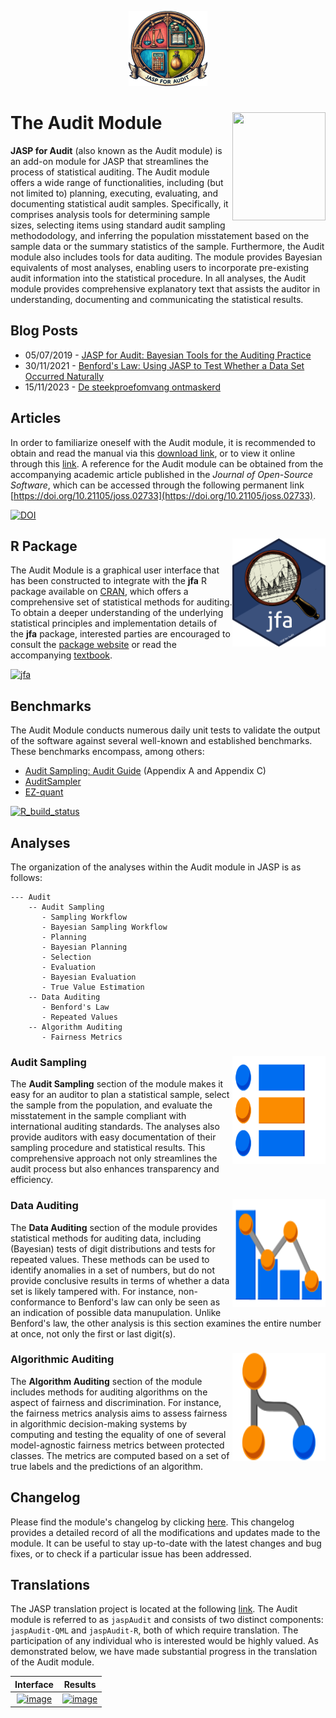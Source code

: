 <p align='center'><img src="man/figures/logo.svg" width="25%"/></p>

# The Audit Module <img src='inst/icons/audit-module.svg' width='149' height='173' align='right'/>

**JASP for Audit** (also known as the Audit module) is an add-on module for JASP that streamlines the process of statistical auditing. The Audit module offers a wide range of functionalities, including (but not limited to) planning, executing, evaluating, and documenting statistical audit samples. Specifically, it comprises analysis tools for determining sample sizes, selecting items using standard audit sampling methododology, and inferring the population misstatement based on the sample data or the summary statistics of the sample. Furthermore, the Audit module also includes tools for data auditing. The module provides Bayesian equivalents of most analyses, enabling users to incorporate pre-existing audit information into the statistical procedure. In all analyses, the Audit module provides comprehensive explanatory text that assists the auditor in understanding, documenting and communicating the statistical results.

## Blog Posts

- 05/07/2019 - [JASP for Audit: Bayesian Tools for the Auditing Practice](https://jasp-stats.org/2019/07/25/jasp-for-audit-bayesian-tools-for-the-auditing-practice/)
- 30/11/2021 - [Benford's Law: Using JASP to Test Whether a Data Set Occurred Naturally](https://jasp-stats.org/2021/11/30/benfords-law-jasp/)
- 15/11/2023 - [De steekproefomvang ontmaskerd](https://www.accountant.nl/vaktechniek/2023/11/de-steekproefomvang-ontmaskerd---deel-5/)

## Articles

In order to familiarize oneself with the Audit module, it is recommended to obtain and read the manual via this [download link](https://github.com/jasp-stats/jaspAudit/raw/master/man/manual.pdf), or to view it online through this [link](https://github.com/jasp-stats/jaspAudit/blob/master/man/manual.pdf). A reference for the Audit module can be obtained from the accompanying academic article published in the *Journal of Open-Source Software*, which can be accessed through the following permanent link [https://doi.org/10.21105/joss.02733](https://doi.org/10.21105/joss.02733).

[![DOI](https://joss.theoj.org/papers/10.21105/joss.02733/status.svg)](https://doi.org/10.21105/joss.02733)

## R Package <img src='man/figures/logo_jfa.svg' width='149' height='173' align='right'/>

The Audit Module is a graphical user interface that has been constructed to integrate with the **jfa** R package available on [CRAN](https://cran.r-project.org/package=jfa), which offers a comprehensive set of statistical methods for auditing. To obtain a deeper understanding of the underlying statistical principles and implementation details of the **jfa** package, interested parties are encouraged to consult the [package website](https://koenderks.github.io/jfa/) or read the accompanying [textbook](https://koenderks.github.io/sasr/).

[![jfa](https://img.shields.io/cran/v/jfa?color=#36AC13&label=jfa&logo=r)](https://cran.r-project.org/package=jfa)

## Benchmarks

The Audit Module conducts numerous daily unit tests to validate the output of the software against several well-known and established benchmarks. These benchmarks encompass, among others:

- [Audit Sampling: Audit Guide](https://www.aicpa-cima.com/cpe-learning/publication/audit-sampling-audit-guide-OPL) (Appendix A and Appendix C)
- [AuditSampler](https://cplusglobal.wordpress.com/solutions/auditsampler-statistical-sampling-software/)
- [EZ-quant](https://www.dcaa.mil/Checklists-Tools/EZ-Quant-Applications/)

[![R_build_status](https://github.com/jasp-stats/jaspAudit/workflows/unit-tests/badge.svg)](https://github.com/jasp-stats/jaspAudit/actions)

## Analyses

The organization of the analyses within the Audit module in JASP is as follows:

```
--- Audit
    -- Audit Sampling
       - Sampling Workflow
       - Bayesian Sampling Workflow
       - Planning
       - Bayesian Planning
       - Selection
       - Evaluation
       - Bayesian Evaluation
       - True Value Estimation
    -- Data Auditing
       - Benford's Law
       - Repeated Values
    -- Algorithm Auditing
       - Fairness Metrics
```

### Audit Sampling <img src='inst/icons/audit-sampling.svg' width='149' height='173' align='right'/>

The **Audit Sampling** section of the module makes it easy for an auditor to plan a statistical sample, select the sample from the population, and evaluate the misstatement in the sample compliant with international auditing standards. The analyses also provide auditors with easy documentation of their sampling procedure and statistical results. This comprehensive approach not only streamlines the audit process but also enhances transparency and efficiency.

### Data Auditing <img src='inst/icons/audit-data.svg' width='149' height='173' align='right'/>

The **Data Auditing** section of the module provides statistical methods for auditing data, including (Bayesian) tests of digit distributions and tests for repeated values. These methods can be used to identify anomalies in a set of numbers, but do not provide conclusive results in terms of whether a data set is likely tampered with. For instance, non-conformance to Benford's law can only be seen as an indication of possible data manupulation. Unlike Benford's law, the other analysis is this section examines the entire number at once, not only the first or last digit(s).

### Algorithmic Auditing <img src='inst/icons/audit-algorithms.svg' width='149' height='173' align='right'/>

The **Algorithm Auditing** section of the module includes methods for auditing algorithms on the aspect of fairness and discrimination. For instance, the fairness metrics analysis aims to assess fairness in algorithmic decision-making systems by computing and testing the equality of one of several model-agnostic fairness metrics between protected classes. The metrics are computed based on a set of true labels and the predictions of an algorithm.

## Changelog

Please find the module's changelog by clicking [here](https://github.com/jasp-stats/jaspAudit/blob/master/NEWS.md). This changelog provides a detailed record of all the modifications and updates made to the module. It can be useful to stay up-to-date with the latest changes and bug fixes, or to check if a particular issue has been addressed.

## Translations

The JASP translation project is located at the following [link](https://hosted.weblate.org/projects/jasp/). The Audit module is referred to as `jaspAudit` and consists of two distinct components: `jaspAudit-QML` and `jaspAudit-R`, both of which require translation. The participation of any individual who is interested would be highly valued. As demonstrated below, we have made substantial progress in the translation of the Audit module.

| Interface | Results |
| :---: | :---: |
| [![image](https://hosted.weblate.org/widgets/jasp/-/jaspaudit-qml/multi-auto.svg)](https://hosted.weblate.org/engage/jasp/) | [![image](https://hosted.weblate.org/widgets/jasp/-/jaspaudit-r/multi-auto.svg)](https://hosted.weblate.org/engage/jasp/) |
